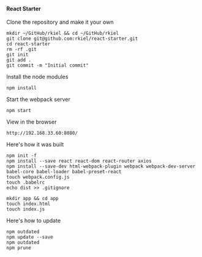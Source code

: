 #### React Starter

Clone the repository and make it your own

    mkdir ~/GitHub/rkiel && cd ~/GitHub/rkiel
    git clone git@github.com:rkiel/react-starter.git
    cd react-starter
    rm -rf .git
    git init
    git add .
    git commit -m "Initial commit"

Install the node modules

    npm install

Start the webpack server

    npm start

View in the browser

    http://192.168.33.60:8080/

Here's how it was built

    npm init -f
    npm install --save react react-dom react-router axios
    npm install --save-dev html-webpack-plugin webpack webpack-dev-server babel-core babel-loader babel-preset-react
    touch webpack.config.js
    touch .babelrc
    echo dist >> .gitignore

    mkdir app && cd app
    touch index.html
    touch index.js

Here's how to update

    npm outdated
    npm update --save
    npm outdated
    npm prune
 

